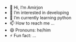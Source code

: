 - 👋 Hi, I’m Amirjon
- 👀 I’m interested in developing
- 🌱 I’m currently learning python
- 📫 How to reach me ...
- 😄 Pronouns: he/him
- ⚡ Fun fact: ...

<!---
alexdev0017/alexdev0017 is a ✨ special ✨ repository because its `README.md` (this file) appears on your GitHub profile.
You can click the Preview link to take a look at your changes.
--->
